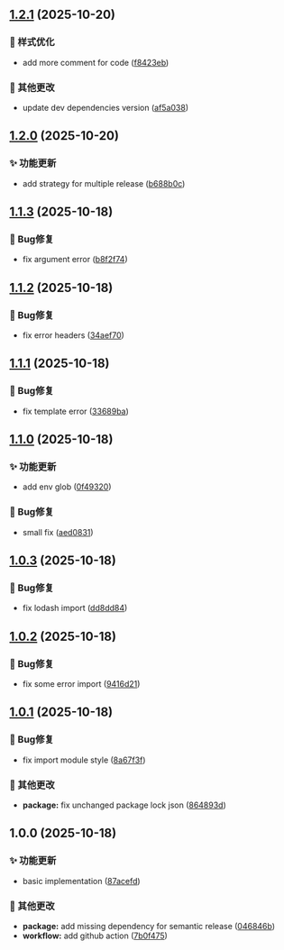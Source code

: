 ## [1.2.1](https://github.com/pynickle/semantic-release-minecraft/compare/v1.2.0...v1.2.1) (2025-10-20)

### 💄 样式优化

* add more comment for code ([f8423eb](https://github.com/pynickle/semantic-release-minecraft/commit/f8423eb0adf5ff61c86f0e2a7c733709348a1adb))

### 🔧 其他更改

* update dev dependencies version ([af5a038](https://github.com/pynickle/semantic-release-minecraft/commit/af5a038f14de657bff1cacf9b5812771199e202d))

## [1.2.0](https://github.com/pynickle/semantic-release-minecraft/compare/v1.1.3...v1.2.0) (2025-10-20)

### ✨ 功能更新

* add strategy for multiple release ([b688b0c](https://github.com/pynickle/semantic-release-minecraft/commit/b688b0cd698c63f8e3f00216cd317a2f665561eb))

## [1.1.3](https://github.com/pynickle/semantic-release-minecraft/compare/v1.1.2...v1.1.3) (2025-10-18)

### 🐛 Bug修复

* fix argument error ([b8f2f74](https://github.com/pynickle/semantic-release-minecraft/commit/b8f2f74035081b8637f9ce4ede90dfcc013e5f9c))

## [1.1.2](https://github.com/pynickle/semantic-release-minecraft/compare/v1.1.1...v1.1.2) (2025-10-18)

### 🐛 Bug修复

* fix error headers ([34aef70](https://github.com/pynickle/semantic-release-minecraft/commit/34aef705e4fde15aa28ca48817d04020f12861ab))

## [1.1.1](https://github.com/pynickle/semantic-release-minecraft/compare/v1.1.0...v1.1.1) (2025-10-18)

### 🐛 Bug修复

* fix template error ([33689ba](https://github.com/pynickle/semantic-release-minecraft/commit/33689ba606199912621f950c0c5f0c6b3ea4ab17))

## [1.1.0](https://github.com/pynickle/semantic-release-minecraft/compare/v1.0.3...v1.1.0) (2025-10-18)

### ✨ 功能更新

* add env glob ([0f49320](https://github.com/pynickle/semantic-release-minecraft/commit/0f493204f00fbc960b45ff0d27c5fcddb9a65953))

### 🐛 Bug修复

* small fix ([aed0831](https://github.com/pynickle/semantic-release-minecraft/commit/aed0831071f53f0197fa07d37cc17ec430051dae))

## [1.0.3](https://github.com/pynickle/semantic-release-minecraft/compare/v1.0.2...v1.0.3) (2025-10-18)

### 🐛 Bug修复

* fix lodash import ([dd8dd84](https://github.com/pynickle/semantic-release-minecraft/commit/dd8dd847057d9c0a5139c012cc455b7b70a9a1e1))

## [1.0.2](https://github.com/pynickle/semantic-release-minecraft/compare/v1.0.1...v1.0.2) (2025-10-18)

### 🐛 Bug修复

* fix some error import ([9416d21](https://github.com/pynickle/semantic-release-minecraft/commit/9416d21c434fd76c609d131620e527dc0868f8c9))

## [1.0.1](https://github.com/pynickle/semantic-release-minecraft/compare/v1.0.0...v1.0.1) (2025-10-18)

### 🐛 Bug修复

* fix import module style ([8a67f3f](https://github.com/pynickle/semantic-release-minecraft/commit/8a67f3faa905bf52eb2b704e0c4808ce2f6b528d))

### 🔧 其他更改

* **package:** fix unchanged package lock json ([864893d](https://github.com/pynickle/semantic-release-minecraft/commit/864893da8783fee41afa7906075d984243dc1a7f))

## 1.0.0 (2025-10-18)

### ✨ 功能更新

* basic implementation ([87acefd](https://github.com/pynickle/semantic-release-minecraft/commit/87acefd71ef6e3b3ad7b5d5654894615c49a7980))

### 🔧 其他更改

* **package:** add missing dependency for semantic release ([046846b](https://github.com/pynickle/semantic-release-minecraft/commit/046846b6c4380d75c2f2cfeea74c0960a6758315))
* **workflow:** add github action ([7b0f475](https://github.com/pynickle/semantic-release-minecraft/commit/7b0f475e8aba46deeb366034259a363910ff652e))
